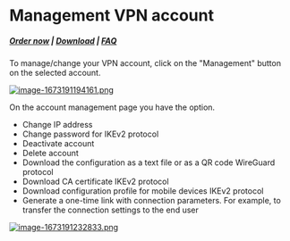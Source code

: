 # Management VPN account

#####  [Order now](https://puqcloud.com/index.php?rp=/store/whmcs-module-wireguard-business-vpn) | [Download](https://download.puqcloud.com/WHMCS/servers/PUQ_WHMCS-WireGuard-Business-VPN/) | [FAQ](https://faq.puqcloud.com/)

To manage/change your VPN account, click on the "Management" button on the selected account.

[![image-1673191194161.png](https://doc.puq.info/uploads/images/gallery/2023-01/scaled-1680-/image-1673191194161.png)](https://doc.puq.info/uploads/images/gallery/2023-01/image-1673191194161.png)

On the account management page you have the option.

- Change IP address
- Change password for IKEv2 protocol
- Deactivate account
- Delete account
- Download the configuration as a text file or as a QR code WireGuard protocol
- Download CA certificate IKEv2 protocol
- Download configuration profile for mobile devices IKEv2 protocol
- Generate a one-time link with connection parameters. For example, to transfer the connection settings to the end user

[![image-1673191232833.png](https://doc.puq.info/uploads/images/gallery/2023-01/scaled-1680-/image-1673191232833.png)](https://doc.puq.info/uploads/images/gallery/2023-01/image-1673191232833.png)
